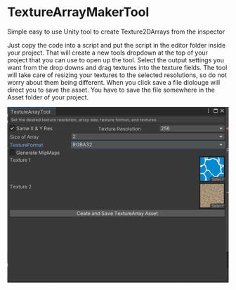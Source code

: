 # TextureArrayMakerTool
Simple easy to use Unity tool to create Texture2DArrays from the inspector

Just copy the code into a script and put the script in the editor folder inside your project. That will create a new tools dropdown at the top of your project that you can use to open up the tool. Select the output settings you want from the drop downs and drag textures into the texture fields. The tool will take care of resizing your textures to the selected resolutions, so do not worry about them being different. When you click save a file diolouge will direct you to save the asset. You have to save the file somewhere in the Asset folder of your project.

![alt text](https://github.com/FeralPug/TextureArrayMakerTool/blob/main/Examples/ToolExample.png)
